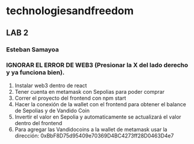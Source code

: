 # technologiesandfreedom

## LAB 2
### Esteban Samayoa

### IGNORAR EL ERROR DE WEB3 (Presionar la X del lado derecho y ya funciona bien). 

1. Instalar web3 dentro de react
2. Tener cuenta en metamask con Sepolias para poder comprar
3. Correr el proyecto del frontend con npm start
4. Hacer la conexión de la wallet con el frontend para obtener el balance de Sepolias y de Vandido Coin
5. Invertir el valor en Sepolia y automaticamente se actualizará el valor dentro del frontend
6. Para agregar las Vandidocoins a la wallet de metamask usar la dirección: 0xBbF8D75d95409e70369D4BC4273ff28D0463D4e7
   
